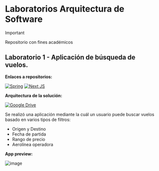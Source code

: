 # Laboratorios Arquitectura de Software

> [!IMPORTANT]  
> Repositorio con fines académicos

## Laboratorio 1 - Aplicación de búsqueda de vuelos.

**Enlaces a repositorios:**

[![Spring](https://img.shields.io/badge/spring-%236DB33F.svg?style=for-the-badge&logo=spring&logoColor=white)](https://github.com/JoseGomez14/labs-arq-soft/tree/main/lab-1/backend) [![Next JS](https://img.shields.io/badge/Next-black?style=for-the-badge&logo=next.js&logoColor=white)](https://github.com/JoseGomez14/labs-arq-soft/tree/main/lab-1/frontend)

**Arquitectura de la solución:**

[![Google Drive](https://img.shields.io/badge/Google%20Drive-4285F4?style=for-the-badge&logo=googledrive&logoColor=white)]()


Se realizó una aplicación mediante la cuál un usuario puede buscar vuelos basado en varios tipos de filtros:
- Origen y Destino
- Fecha de partida
- Rango de precio
- Aerolínea operadora

**App preview:**

![image](https://github.com/JoseGomez14/labs-arq-soft/assets/110677919/e0df0b85-cc80-4638-b08e-f5c6d12b2230)

